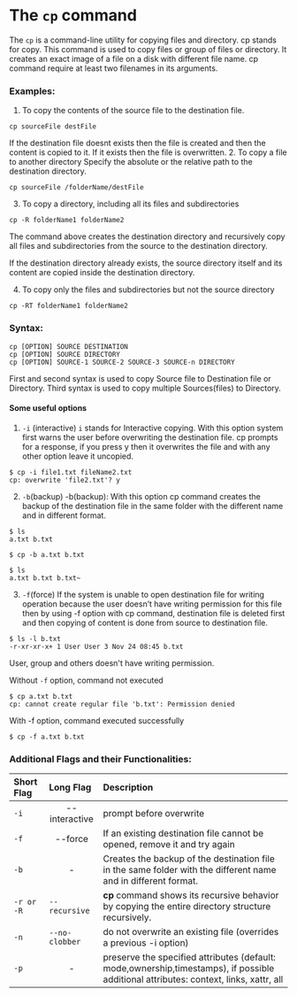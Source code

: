 # The `cp` command

The `cp` is a command-line utility for copying files and directory.
cp stands for copy. This command is used to copy files or group of files or directory. It creates an exact image of a file on a disk with different file name. cp command require at least two filenames in its arguments.

### Examples:

1. To copy the contents of the source file to the destination file.

```
cp sourceFile destFile
```

If the destination file doesnt exists then the file is created and then the content is copied to it. If it exists then the file is overwritten. 2. To copy a file to another directory
Specify the absolute or the relative path to the destination directory.

```
cp sourceFile /folderName/destFile
```

3. To copy a directory, including all its files and subdirectories

```
cp -R folderName1 folderName2
```

The command above creates the destination directory and recursively copy all files and subdirectories from the source to the destination directory.

If the destination directory already exists, the source directory itself and its content are copied inside the destination directory.

4. To copy only the files and subdirectories but not the source directory

```
cp -RT folderName1 folderName2
```

### Syntax:

```
cp [OPTION] SOURCE DESTINATION
cp [OPTION] SOURCE DIRECTORY
cp [OPTION] SOURCE-1 SOURCE-2 SOURCE-3 SOURCE-n DIRECTORY
```
First and second syntax is used to copy Source file to Destination file or Directory.
Third syntax is used to copy multiple Sources(files) to Directory.

#### Some useful options

1. `-i` (interactive)
   `i` stands for Interactive copying. With this option system first warns the user before overwriting the destination file. cp prompts for a response, if you press y then it overwrites the file and with any other option leave it uncopied.

```
$ cp -i file1.txt fileName2.txt
cp: overwrite 'file2.txt'? y
```

2. `-b`(backup)
   -b(backup): With this option cp command creates the backup of the destination file in the same folder with the different name and in different format.

```
$ ls
a.txt b.txt

$ cp -b a.txt b.txt

$ ls
a.txt b.txt b.txt~
```

3. `-f`(force)
   If the system is unable to open destination file for writing operation because the user doesn’t have writing permission for this file then by using -f option with cp command, destination file is deleted first and then copying of content is done from source to destination file.
```
$ ls -l b.txt
-r-xr-xr-x+ 1 User User 3 Nov 24 08:45 b.txt
```
User, group and others doesn't have writing permission.

Without `-f` option, command not executed

```
$ cp a.txt b.txt
cp: cannot create regular file 'b.txt': Permission denied
```

With -f option, command executed successfully
```
$ cp -f a.txt b.txt
```

### Additional Flags and their Functionalities:

|**Short Flag**   |**Long Flag**   |**Description**   |
|:---|:---|:---|
|`-i`|<center>--interactive</center>|prompt before overwrite|
|`-f`|<center>--force</center>|If an existing destination file cannot be opened, remove it and try again|
|`-b`|<center>-</center>|Creates the backup of the destination file in the same folder with the different name and in different format.|
|`-r or -R`|`--recursive`|**cp** command shows its recursive behavior by copying the entire directory structure recursively.|
|`-n`|`--no-clobber`|do not overwrite an existing file (overrides a previous -i option)|
|`-p`|<center>-</center>|preserve the specified attributes (default: mode,ownership,timestamps), if possible additional attributes: context, links, xattr, all|